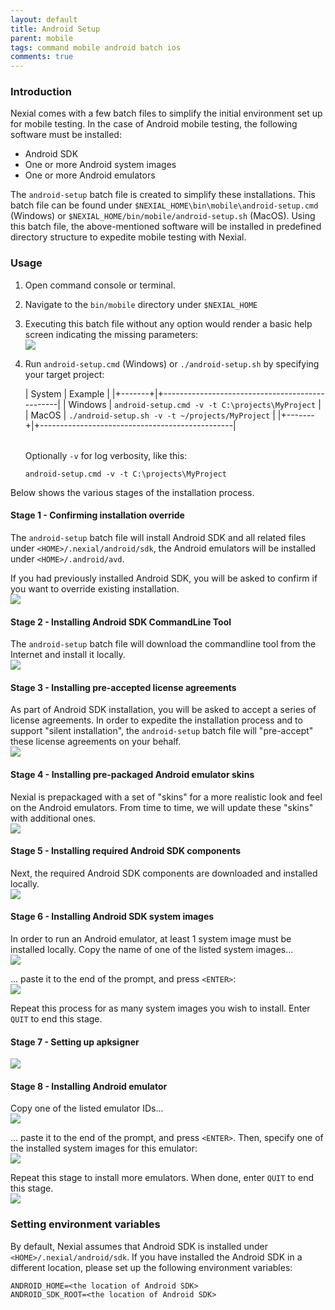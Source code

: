 ```yaml
---
layout: default
title: Android Setup
parent: mobile
tags: command mobile android batch ios
comments: true
---
```



### Introduction
Nexial comes with a few batch files to simplify the initial environment set up for mobile testing. In the case of 
Android mobile testing, the following software must be installed:
- Android SDK
- One or more Android system images
- One or more Android emulators

The `android-setup` batch file is created to simplify these installations. This batch file can be found under 
`$NEXIAL_HOME\bin\mobile\android-setup.cmd` (Windows) or `$NEXIAL_HOME/bin/mobile/android-setup.sh` (MacOS). Using this
batch file, the above-mentioned software will be installed in predefined directory structure to expedite mobile testing
with Nexial.


### Usage
1. Open command console or terminal.
2. Navigate to the `bin/mobile` directory under `$NEXIAL_HOME`
3. Executing this batch file without any option would render a basic help screen indicating the missing parameters:<br/>
   ![](image/android-setup-01.png)
4. Run `android-setup.cmd` (Windows) or `./android-setup.sh` by specifying your target project:

	| System  | Example                                         |
	|+-------+|+------------------------------------------------|
	| Windows | `android-setup.cmd -v -t C:\projects\MyProject` |
	| MacOS   | `./android-setup.sh -v -t ~/projects/MyProject` |
	|+-------+|+------------------------------------------------|

	<br/>Optionally `-v` for log verbosity, like this:<br/>
	```
	android-setup.cmd -v -t C:\projects\MyProject
	```

Below shows the various stages of the installation process.


#### Stage 1 - Confirming installation override
The `android-setup` batch file will install Android SDK and all related files under `<HOME>/.nexial/android/sdk`, the
Android emulators will be installed under `<HOME>/.android/avd`.

If you had previously installed Android SDK, you will be asked to confirm if you want to override existing installation.
<br/>
![](image/android-setup-02.png)

#### Stage 2 - Installing Android SDK CommandLine Tool
The `android-setup` batch file will download the commandline tool from the Internet and install it locally.<br/>
![](image/android-setup-03.png)

#### Stage 3 - Installing pre-accepted license agreements
As part of Android SDK installation, you will be asked to accept a series of license agreements. In order to expedite
the installation process and to support "silent installation", the `android-setup` batch file will "pre-accept" these
license agreements on your behalf.<br/>
![](image/android-setup-04.png)

#### Stage 4 - Installing pre-packaged Android emulator skins
Nexial is prepackaged with a set of "skins" for a more realistic look and feel on the Android emulators. From time to
time, we will update these "skins" with additional ones.<br/>
![](image/android-setup-05.png)

#### Stage 5 - Installing required Android SDK components
Next, the required Android SDK components are downloaded and installed locally.<br/>
![](image/android-setup-06.png)

#### Stage 6 - Installing Android SDK system images
In order to run an Android emulator, at least 1 system image must be installed locally. Copy the name of one of the
listed system images...<br/>
![](image/android-setup-07.png)

... paste it to the end of the prompt, and press `<ENTER>`:<br/>
![](image/android-setup-08.png)

Repeat this process for as many system images you wish to install. Enter `QUIT` to end this stage.

#### Stage 7 - Setting up apksigner
![](image/android-setup-09.png)

#### Stage 8 - Installing Android emulator
Copy one of the listed emulator IDs... <br/>
![](image/android-setup-10.png)

... paste it to the end of the prompt, and press `<ENTER>`. Then, specify one of the installed system images for this
emulator:<br/>
![](image/android-setup-11.png)

Repeat this stage to install more emulators. When done, enter `QUIT` to end this stage.<br/>
![](image/android-setup-12.png)


### Setting environment variables
By default, Nexial assumes that Android SDK is installed under `<HOME>/.nexial/android/sdk`. If you have installed the
Android SDK in a different location, please set up the following environment variables:

```
ANDROID_HOME=<the location of Android SDK>
ANDROID_SDK_ROOT=<the location of Android SDK>
```

